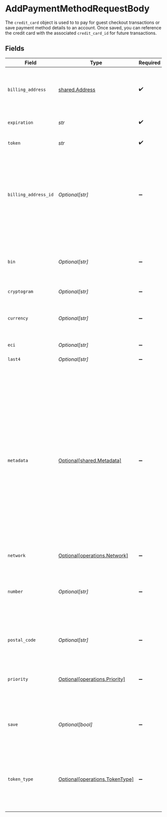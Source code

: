 # AddPaymentMethodRequestBody

The `credit_card` object is used to to pay for guest checkout transactions or save payment method details to an account. Once saved, you can reference the credit card with the associated `credit_card_id` for future transactions.



## Fields

| Field                                                                                                                                                                                                                                                                                                                                                                                                                                                                                             | Type                                                                                                                                                                                                                                                                                                                                                                                                                                                                                              | Required                                                                                                                                                                                                                                                                                                                                                                                                                                                                                          | Description                                                                                                                                                                                                                                                                                                                                                                                                                                                                                       | Example                                                                                                                                                                                                                                                                                                                                                                                                                                                                                           |
| ------------------------------------------------------------------------------------------------------------------------------------------------------------------------------------------------------------------------------------------------------------------------------------------------------------------------------------------------------------------------------------------------------------------------------------------------------------------------------------------------- | ------------------------------------------------------------------------------------------------------------------------------------------------------------------------------------------------------------------------------------------------------------------------------------------------------------------------------------------------------------------------------------------------------------------------------------------------------------------------------------------------- | ------------------------------------------------------------------------------------------------------------------------------------------------------------------------------------------------------------------------------------------------------------------------------------------------------------------------------------------------------------------------------------------------------------------------------------------------------------------------------------------------- | ------------------------------------------------------------------------------------------------------------------------------------------------------------------------------------------------------------------------------------------------------------------------------------------------------------------------------------------------------------------------------------------------------------------------------------------------------------------------------------------------- | ------------------------------------------------------------------------------------------------------------------------------------------------------------------------------------------------------------------------------------------------------------------------------------------------------------------------------------------------------------------------------------------------------------------------------------------------------------------------------------------------- |
| `billing_address`                                                                                                                                                                                                                                                                                                                                                                                                                                                                                 | [shared.Address](../../models/shared/address.md)                                                                                                                                                                                                                                                                                                                                                                                                                                                  | :heavy_check_mark:                                                                                                                                                                                                                                                                                                                                                                                                                                                                                | The Address object is used for billing, shipping, and physical store address use cases.                                                                                                                                                                                                                                                                                                                                                                                                           |                                                                                                                                                                                                                                                                                                                                                                                                                                                                                                   |
| `expiration`                                                                                                                                                                                                                                                                                                                                                                                                                                                                                      | *str*                                                                                                                                                                                                                                                                                                                                                                                                                                                                                             | :heavy_check_mark:                                                                                                                                                                                                                                                                                                                                                                                                                                                                                | The expiration date of the credit card.                                                                                                                                                                                                                                                                                                                                                                                                                                                           | 2025-11                                                                                                                                                                                                                                                                                                                                                                                                                                                                                           |
| `token`                                                                                                                                                                                                                                                                                                                                                                                                                                                                                           | *str*                                                                                                                                                                                                                                                                                                                                                                                                                                                                                             | :heavy_check_mark:                                                                                                                                                                                                                                                                                                                                                                                                                                                                                | The Bolt token associated to the credit card.                                                                                                                                                                                                                                                                                                                                                                                                                                                     | a1B2c3D4e5F6G7H8i9J0k1L2m3N4o5P6Q7r8S9t0                                                                                                                                                                                                                                                                                                                                                                                                                                                          |
| `billing_address_id`                                                                                                                                                                                                                                                                                                                                                                                                                                                                              | *Optional[str]*                                                                                                                                                                                                                                                                                                                                                                                                                                                                                   | :heavy_minus_sign:                                                                                                                                                                                                                                                                                                                                                                                                                                                                                | The unique Bolt ID associated with a saved shopper address. This can be obtained by accessing a shopper's account details. If you use this field, you do not need to use `billing_address`.<br/>                                                                                                                                                                                                                                                                                                  | <nil>                                                                                                                                                                                                                                                                                                                                                                                                                                                                                             |
| `bin`                                                                                                                                                                                                                                                                                                                                                                                                                                                                                             | *Optional[str]*                                                                                                                                                                                                                                                                                                                                                                                                                                                                                   | :heavy_minus_sign:                                                                                                                                                                                                                                                                                                                                                                                                                                                                                | The Bank Identification Number for the credit card. This is typically the first 4-6 digits of the credit card number.                                                                                                                                                                                                                                                                                                                                                                             | 411111                                                                                                                                                                                                                                                                                                                                                                                                                                                                                            |
| `cryptogram`                                                                                                                                                                                                                                                                                                                                                                                                                                                                                      | *Optional[str]*                                                                                                                                                                                                                                                                                                                                                                                                                                                                                   | :heavy_minus_sign:                                                                                                                                                                                                                                                                                                                                                                                                                                                                                | N/A                                                                                                                                                                                                                                                                                                                                                                                                                                                                                               |                                                                                                                                                                                                                                                                                                                                                                                                                                                                                                   |
| `currency`                                                                                                                                                                                                                                                                                                                                                                                                                                                                                        | *Optional[str]*                                                                                                                                                                                                                                                                                                                                                                                                                                                                                   | :heavy_minus_sign:                                                                                                                                                                                                                                                                                                                                                                                                                                                                                | This can be left empty. A 3-digit ISO code for currency that will be used in the credit card authorization.                                                                                                                                                                                                                                                                                                                                                                                       | USD                                                                                                                                                                                                                                                                                                                                                                                                                                                                                               |
| `eci`                                                                                                                                                                                                                                                                                                                                                                                                                                                                                             | *Optional[str]*                                                                                                                                                                                                                                                                                                                                                                                                                                                                                   | :heavy_minus_sign:                                                                                                                                                                                                                                                                                                                                                                                                                                                                                | N/A                                                                                                                                                                                                                                                                                                                                                                                                                                                                                               |                                                                                                                                                                                                                                                                                                                                                                                                                                                                                                   |
| `last4`                                                                                                                                                                                                                                                                                                                                                                                                                                                                                           | *Optional[str]*                                                                                                                                                                                                                                                                                                                                                                                                                                                                                   | :heavy_minus_sign:                                                                                                                                                                                                                                                                                                                                                                                                                                                                                | The last 4 digits of the credit card number.                                                                                                                                                                                                                                                                                                                                                                                                                                                      | 1234                                                                                                                                                                                                                                                                                                                                                                                                                                                                                              |
| `metadata`                                                                                                                                                                                                                                                                                                                                                                                                                                                                                        | [Optional[shared.Metadata]](../../models/shared/metadata.md)                                                                                                                                                                                                                                                                                                                                                                                                                                      | :heavy_minus_sign:                                                                                                                                                                                                                                                                                                                                                                                                                                                                                | A key-value pair object that allows users to store arbitrary information associated with an object.  For any individual account object, we allow up to 50 keys. Keys can be up to 40 characters long and values can be up to 500 characters long.  Metadata should not contain any sensitive customer information, like PII (Personally Identifiable Information). For more information about metadata, see our [documentation](https://help.bolt.com/developers/references/embedded-metadata/).<br/> | {"customer_id":234}                                                                                                                                                                                                                                                                                                                                                                                                                                                                               |
| `network`                                                                                                                                                                                                                                                                                                                                                                                                                                                                                         | [Optional[operations.Network]](../../models/operations/network.md)                                                                                                                                                                                                                                                                                                                                                                                                                                | :heavy_minus_sign:                                                                                                                                                                                                                                                                                                                                                                                                                                                                                | N/A                                                                                                                                                                                                                                                                                                                                                                                                                                                                                               |                                                                                                                                                                                                                                                                                                                                                                                                                                                                                                   |
| `number`                                                                                                                                                                                                                                                                                                                                                                                                                                                                                          | *Optional[str]*                                                                                                                                                                                                                                                                                                                                                                                                                                                                                   | :heavy_minus_sign:                                                                                                                                                                                                                                                                                                                                                                                                                                                                                | Used to provide ApplePay DPAN or private label credit card PAN when applicable. Required when charging a private label credit card.                                                                                                                                                                                                                                                                                                                                                               |                                                                                                                                                                                                                                                                                                                                                                                                                                                                                                   |
| `postal_code`                                                                                                                                                                                                                                                                                                                                                                                                                                                                                     | *Optional[str]*                                                                                                                                                                                                                                                                                                                                                                                                                                                                                   | :heavy_minus_sign:                                                                                                                                                                                                                                                                                                                                                                                                                                                                                | Used for the postal or zip code associated with the credit card.                                                                                                                                                                                                                                                                                                                                                                                                                                  | 10044                                                                                                                                                                                                                                                                                                                                                                                                                                                                                             |
| `priority`                                                                                                                                                                                                                                                                                                                                                                                                                                                                                        | [Optional[operations.Priority]](../../models/operations/priority.md)                                                                                                                                                                                                                                                                                                                                                                                                                              | :heavy_minus_sign:                                                                                                                                                                                                                                                                                                                                                                                                                                                                                | Used to indicate the card's priority. '1' indicates primary, while '2' indicates a secondary card.<br/>                                                                                                                                                                                                                                                                                                                                                                                           |                                                                                                                                                                                                                                                                                                                                                                                                                                                                                                   |
| `save`                                                                                                                                                                                                                                                                                                                                                                                                                                                                                            | *Optional[bool]*                                                                                                                                                                                                                                                                                                                                                                                                                                                                                  | :heavy_minus_sign:                                                                                                                                                                                                                                                                                                                                                                                                                                                                                | Determines whether or not the credit card will be saved to the shopper's account. Defaults to `true`.<br/>                                                                                                                                                                                                                                                                                                                                                                                        |                                                                                                                                                                                                                                                                                                                                                                                                                                                                                                   |
| `token_type`                                                                                                                                                                                                                                                                                                                                                                                                                                                                                      | [Optional[operations.TokenType]](../../models/operations/tokentype.md)                                                                                                                                                                                                                                                                                                                                                                                                                            | :heavy_minus_sign:                                                                                                                                                                                                                                                                                                                                                                                                                                                                                | Used to define which payment processor generated the token for this credit card.  For those using Bolt's tokenizer, the value must be `bolt`.<br/>                                                                                                                                                                                                                                                                                                                                                | bolt                                                                                                                                                                                                                                                                                                                                                                                                                                                                                              |